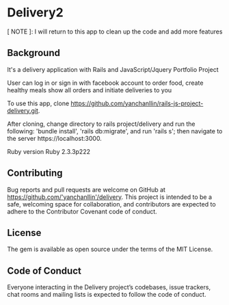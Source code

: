 # Delivery2
[ NOTE ]: I will return to this app to clean up the code and add more features

## Background

It's a delivery application with Rails and JavaScript/Jquery Portfolio Project

User can log in or sign in with facebook account to order food, create healthy meals show all orders and initiate deliveries to you

To use this app, clone https://github.com/yanchanllin/rails-js-project-delivery.git.

After cloning, change directory to rails project/delivery and run the following: 'bundle install', 'rails db:migrate', and run 'rails s'; then navigate to the server https://localhost:3000.

Ruby version Ruby 2.3.3p222

## Contributing
Bug reports and pull requests are welcome on GitHub at https://github.com/'yanchanllin'/delivery. This project is intended to be a safe, welcoming space for collaboration, and contributors are expected to adhere to the Contributor Covenant code of conduct.

## License
The gem is available as open source under the terms of the MIT License.

## Code of Conduct
Everyone interacting in the Delivery project’s codebases, issue trackers, chat rooms and mailing lists is expected to follow the code of conduct.
